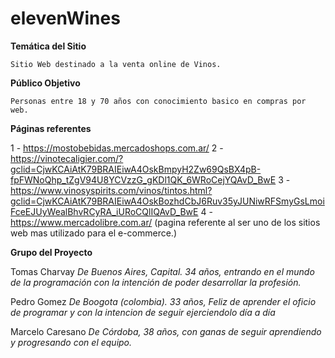 # elevenWines

**Temática del Sitio**

    Sitio Web destinado a la venta online de Vinos.

**Público Objetivo**

    Personas entre 18 y 70 años con conocimiento basico en compras por web.

**Páginas referentes**

1 - https://mostobebidas.mercadoshops.com.ar/
2 - https://vinotecaligier.com/?gclid=CjwKCAiAtK79BRAIEiwA4OskBmpyH2Zw69QsBX4pB-fpFWNoQhp_tZgV94U8YCVzzG_gKDl1QK_6WRoCejYQAvD_BwE
3 - https://www.vinosyspirits.com/vinos/tintos.html?gclid=CjwKCAiAtK79BRAIEiwA4OskBozhdCbJ6Ruv35yJUNiwRFSmyGsLmoiFceEJUyWealBhvRCyRA_iURoCQlIQAvD_BwE
4 - https://www.mercadolibre.com.ar/ (pagina referente al ser uno de los sitios web mas utilizado para el e-commerce.)


**Grupo del Proyecto**

Tomas Charvay
*De Buenos Aires, Capital. 34 años, entrando en el mundo de la programación con la intención de poder desarrollar la profesión.*

Pedro Gomez
*De Boogota (colombia). 33 años, Feliz de aprender el oficio de programar y con la intencion de seguir ejerciendolo  día a día*

Marcelo Caresano 
*De Córdoba, 38 años, con ganas de seguir aprendiendo y progresando con el equipo.*